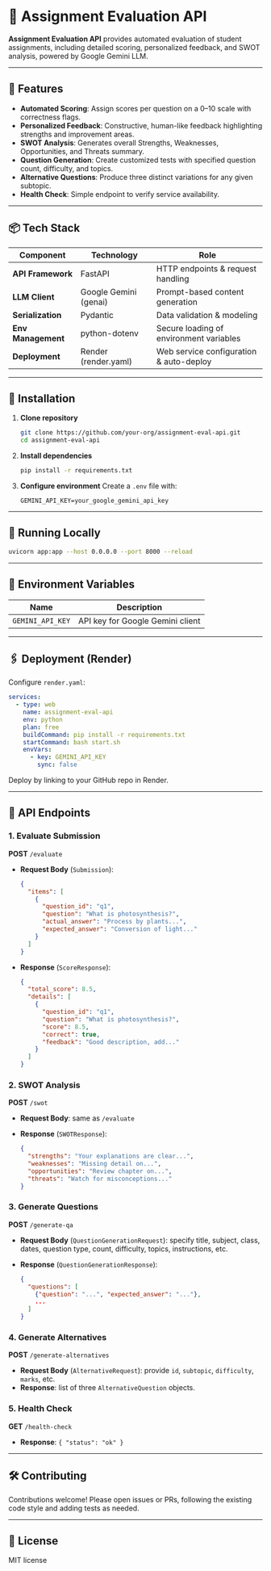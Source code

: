 # 📝 Assignment Evaluation API

**Assignment Evaluation API** provides automated evaluation of student assignments, including detailed scoring, personalized feedback, and SWOT analysis, powered by Google Gemini LLM.

---

## 🚀 Features

* **Automated Scoring**: Assign scores per question on a 0–10 scale with correctness flags.
* **Personalized Feedback**: Constructive, human-like feedback highlighting strengths and improvement areas.
* **SWOT Analysis**: Generates overall Strengths, Weaknesses, Opportunities, and Threats summary.
* **Question Generation**: Create customized tests with specified question count, difficulty, and topics.
* **Alternative Questions**: Produce three distinct variations for any given subtopic.
* **Health Check**: Simple endpoint to verify service availability.

---

## 📦 Tech Stack

| Component          | Technology            | Role                                    |
| ------------------ | --------------------- | --------------------------------------- |
| **API Framework**  | FastAPI               | HTTP endpoints & request handling       |
| **LLM Client**     | Google Gemini (genai) | Prompt-based content generation         |
| **Serialization**  | Pydantic              | Data validation & modeling              |
| **Env Management** | python-dotenv         | Secure loading of environment variables |
| **Deployment**     | Render (render.yaml)  | Web service configuration & auto-deploy |

---

## 🔧 Installation

1. **Clone repository**

   ```bash
   git clone https://github.com/your-org/assignment-eval-api.git
   cd assignment-eval-api
   ```

2. **Install dependencies**

   ```bash
   pip install -r requirements.txt
   ```

3. **Configure environment**
   Create a `.env` file with:

   ```env
   GEMINI_API_KEY=your_google_gemini_api_key
   ```

---

## 🚀 Running Locally

```bash
uvicorn app:app --host 0.0.0.0 --port 8000 --reload
```

---

## 🔌 Environment Variables

| Name             | Description                      |
| ---------------- | -------------------------------- |
| `GEMINI_API_KEY` | API key for Google Gemini client |

---

## 🖇️ Deployment (Render)

Configure `render.yaml`:

```yaml
services:
  - type: web
    name: assignment-eval-api
    env: python
    plan: free
    buildCommand: pip install -r requirements.txt
    startCommand: bash start.sh
    envVars:
      - key: GEMINI_API_KEY
        sync: false
```

Deploy by linking to your GitHub repo in Render.

---

## 📖 API Endpoints

### 1. Evaluate Submission

**POST** `/evaluate`

* **Request Body** (`Submission`):

  ```json
  {
    "items": [
      {
        "question_id": "q1",
        "question": "What is photosynthesis?",
        "actual_answer": "Process by plants...",
        "expected_answer": "Conversion of light..."
      }
    ]
  }
  ```

* **Response** (`ScoreResponse`):

  ```json
  {
    "total_score": 8.5,
    "details": [
      {
        "question_id": "q1",
        "question": "What is photosynthesis?",
        "score": 8.5,
        "correct": true,
        "feedback": "Good description, add..."
      }
    ]
  }
  ```

### 2. SWOT Analysis

**POST** `/swot`

* **Request Body**: same as `/evaluate`
* **Response** (`SWOTResponse`):

  ```json
  {
    "strengths": "Your explanations are clear...",
    "weaknesses": "Missing detail on...",
    "opportunities": "Review chapter on...",
    "threats": "Watch for misconceptions..."
  }
  ```

### 3. Generate Questions

**POST** `/generate-qa`

* **Request Body** (`QuestionGenerationRequest`): specify title, subject, class, dates, question type, count, difficulty, topics, instructions, etc.
* **Response** (`QuestionGenerationResponse`):

  ```json
  {
    "questions": [
      {"question": "...", "expected_answer": "..."},
      ...
    ]
  }
  ```

### 4. Generate Alternatives

**POST** `/generate-alternatives`

* **Request Body** (`AlternativeRequest`): provide `id`, `subtopic`, `difficulty`, `marks`, etc.
* **Response**: list of three `AlternativeQuestion` objects.

### 5. Health Check

**GET** `/health-check`

* **Response**: `{ "status": "ok" }`

---

## 🛠️ Contributing

Contributions welcome! Please open issues or PRs, following the existing code style and adding tests as needed.

---

## 📄 License

MIT license
